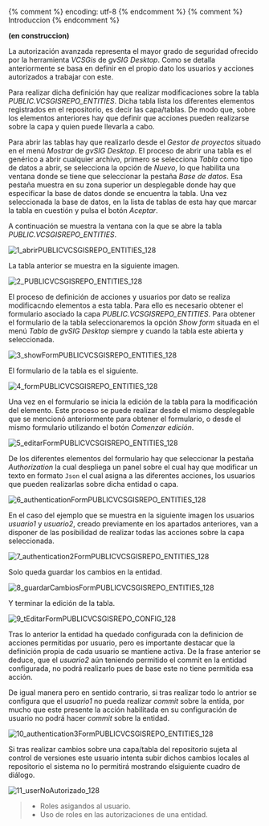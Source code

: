 {% comment %} encoding: utf-8 {% endcomment %}
{% comment %} Introduccion {% endcomment %} 

**(en construccion)**

La autorización avanzada representa el mayor grado de seguridad ofrecido por la herramienta *VCSGis* de *gvSIG
Desktop*. Como se detalla anteriormente se basa en definir en el propio dato los usuarios y acciones autorizados a 
trabajar con este.

Para realizar dicha definición hay que realizar modificaciones sobre la tabla *PUBLIC.VCSGISREPO_ENTITIES*. Dicha
tabla lista los diferentes elementos registrados en el repositorio, es decir las capa/tablas. De modo que, sobre 
los elementos anteriores hay que definir que acciones pueden realizarse sobre la capa y quien puede llevarla a cabo.

Para abrir las tablas hay que realizarlo desde el *Gestor de proyectos* situado en el menú *Mostrar* de 
*gvSIG Desktop*. El proceso de abrir una tabla es el genérico a abrir cualquier archivo, primero se 
selecciona *Tabla* como tipo de datos a abrir, se selecciona la opción de *Nuevo*, lo que habilita una 
ventana donde se tiene que seleccionar la pestaña *Base de datos*. Esa pestaña muestra en su zona superior
un desplegable donde hay que especificar la base de datos donde se encuentra la tabla. 
Una vez seleccionada la base de datos, en la lista de tablas de esta hay que marcar la tabla 
en cuestión y pulsa el botón *Aceptar*.

A continuación se muestra la ventana con la que se abre la tabla *PUBLIC.VCSGISREPO_ENTITIES*.

![1_abrirPUBLICVCSGISREPO_ENTITIES_128](autorizacion_avanzada_files/1_abrirPUBLICVCSGISREPO_ENTITIES_128.png)

La tabla anterior se muestra en la siguiente imagen.

![2_PUBLICVCSGISREPO_ENTITIES_128](autorizacion_avanzada_files/2_PUBLICVCSGISREPO_ENTITIES_128.png)

El proceso de definición de acciones y usuarios por dato se realiza modificacndo elementos a esta tabla.
Para ello es necesario obtener el formulario asociado la capa *PUBLIC.VCSGISREPO_ENTITIES*. 
Para obtener el formulario de la tabla seleccionaremos la opción *Show form* situada en el menú 
*Tabla* de *gvSIG Desktop* siempre y cuando la tabla este abierta y seleccionada.

![3_showFormPUBLICVCSGISREPO_ENTITIES_128](autorizacion_avanzada_files/3_showFormPUBLICVCSGISREPO_ENTITIES_128.png)

El formulario de la tabla es el siguiente.

![4_formPUBLICVCSGISREPO_ENTITIES_128](autorizacion_avanzada_files/4_formPUBLICVCSGISREPO_ENTITIES_128.png)

Una vez en el formulario se inicia la edición de la tabla para la modificación del elemento. 
Este proceso se puede realizar desde el mismo desplegable que se mencionó anteriormente para obtener 
el formulario, o desde el mismo formulario utilizando el botón *Comenzar edición*.

![5_editarFormPUBLICVCSGISREPO_ENTITIES_128](autorizacion_avanzada_files/5_editarFormPUBLICVCSGISREPO_ENTITIES_128.png)

De los diferentes elementos del formulario hay que seleccionar la pestaña *Authorization* la cual despliega un panel
sobre el cual hay que modificar un texto en formato ```Json``` el cual asigna a las diferentes acciones, los usuarios
que pueden realizarlas sobre dicha entidad o capa.

![6_authenticationFormPUBLICVCSGISREPO_ENTITIES_128](autorizacion_avanzada_files/6_authenticationFormPUBLICVCSGISREPO_ENTITIES_128.png)

En el caso del ejemplo que se muestra en la siguiente imagen los usuarios *usuario1* y *usuario2*, creado previamente 
en los apartados anteriores, van a disponer de las posibilidad de  realizar todas las acciones sobre la capa 
seleccionada.

![7_authentication2FormPUBLICVCSGISREPO_ENTITIES_128](autorizacion_avanzada_files/7_authentication2FormPUBLICVCSGISREPO_ENTITIES_128.png)

Solo queda guardar los cambios en la entidad.

![8_guardarCambiosFormPUBLICVCSGISREPO_ENTITIES_128](autorizacion_avanzada_files/8_guardarCambiosFormPUBLICVCSGISREPO_ENTITIES_128.png)

Y terminar la edición de la tabla.

![9_tEditarFormPUBLICVCSGISREPO_CONFIG_128](autorizacion_avanzada_files/9_tEditarFormPUBLICVCSGISREPO_ENTITIES_128.png)

Tras lo anterior la entidad ha quedado configurada con la definicion de acciones permitidas por usuario, pero 
es importante destacar que la definición propia de cada usuario se mantiene activa. De la frase anterior se deduce,
que el *usuario2* aún teniendo permitido el commit en la entidad configurada, no podrá realizarlo pues 
de base este no tiene permitida esa acción.

De igual manera pero en sentido contrario, si tras realizar todo lo antrior se configura que el *usuario1* no pueda
realizar *commit* sobre la entida, por mucho que este presente la acción habilitada en su configuración de usuario no
podrá hacer *commit* sobre la entidad.

![10_authentication3FormPUBLICVCSGISREPO_ENTITIES_128](autorizacion_avanzada_files/10_authentication3FormPUBLICVCSGISREPO_ENTITIES_128.png)

Si tras realizar cambios sobre una capa/tabla del repositorio sujeta al control de versiones este usuario
intenta subir dichos cambios locales al repositorio el sistema no lo permitirá mostrando elsiguiente cuadro de
diálogo.

![11_userNoAutorizado_128](autorizacion_basica_files/11_userNoAutorizado_128.png)


> * Roles asigandos al usuario.
> * Uso de roles en las autorizaciones de una entidad.
> 

